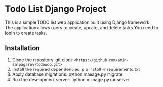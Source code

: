 # Todo List Django Project

This is a simple TODO list web application built using Django framework. The application allows users to create, update, and delete tasks.You need to login to create tasks.

## Installation

1. Clone the repository:
   git clone `<https://github.com/amin-salpagarov/todowoo.git>`
2. Install the required dependencies:
   pip install -r requirements.txt
3. Apply database migrations:
   python manage.py migrate
4. Run the development server:
   python manage.py runserver
